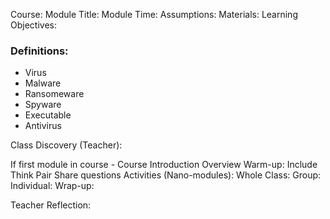 Course:
Module Title:
Module Time:
Assumptions:
Materials:
Learning Objectives:

### Definitions:
* Virus
* Malware
* Ransomeware 
* Spyware
* Executable
* Antivirus

Class Discovery (Teacher):

If first module in course - Course Introduction Overview
Warm-up:
Include Think Pair Share questions
Activities (Nano-modules):
Whole Class:
Group:
Individual:
Wrap-up:

Teacher Reflection:
